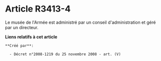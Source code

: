 # Article R3413-4

Le musée de l'Armée est administré par un conseil d'administration et géré par un directeur.

**Liens relatifs à cet article**

	**Créé par**:

	  - Décret n°2008-1219 du 25 novembre 2008 - art. (V)
